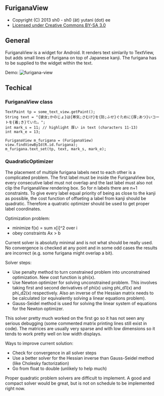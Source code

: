 ## FuriganaView ##

* Copyright (C) 2013 sh0 - sh0 (ät) yutani (dot) ee
* [Licensed under Creative Commons BY-SA 3.0](http://creativecommons.org/licenses/by-sa/3.0/)

## General ##

FuriganaView is a widget for Android. It renders text simlarily to TextView, but adds small lines of furigana on top of Japanese kanji. The furigana has to be supplied to the widget within the text.

Demo: ![furigana-view](http://yutani.ee/furigana-view/demo.png)

## Techical ##

### FuriganaView class ###

    TextPaint tp = some_text_view.getPaint();
    String text = "{彼女;かのじょ}は{寒気;さむけ}を{防;ふせ}ぐために{厚;あつ}いコートを{着;き}ていた。";
    int mark_s = 11; // highlight 厚い in text (characters 11-13)
    int mark_e = 13;
    
    FuriganaView m_furigana = (FuriganaView) view.findViewById(R.id.furigana);
    m_furigana.text_set(tp, text, mark_s, mark_e);


### QuadraticOptimizer ###

The placement of multiple furigana labels next to each other is a complicated problem. The first label must be inside the FuriganaView box, every consecutive label must not overlap and the last label must also not clip the FuriganaView rendering box. So for n labels there are n+1 constraints. To give every label equal priority of being as close to the kanji as possible, the cost function of offseting a label from kanji should be quadratic. Therefore a quatratic optimizer should be used to get proper label coordinates.

Optimization problem:

* minimize f(x) = sum x[i]^2 over i
* obey constraints Ax > b

Current solver is absolutly minimal and is not what should be really used. No convergence is checked at any point and in some odd cases the results are incorrect (e.g. some furigana might overlap a bit).

Solver steps:

* Use penalty method to turn constrained problem into unconstrained optimization. New cost function is phi(x).
* Use Newton optimizer for solving unconstrained problem. This involves taking first and second derivatives of phi(x) using phi\_d1(x) and phi\_d2(x) respectively. Also an inverse of the Hessian matrix needs to be calculated (or equivalently solving a linear equations problem).
* Gauss-Seidel method is used for solving the linear system of equations for the Newton optimizer.

This solver pretty much worked on the first go so it has not seen any serious debugging (some commented matrix printing lines still exist in code). The matrices are usually very sparse and with low dimensions so it tends to work pretty well on low width displays.

Ways to improve current solution:

* Check for convergence in all solver steps
* Use a better solver for the Hessian inverse than Gauss-Seidel method (like Cholesky factorization)
* Go from float to double (unlikely to help much)

Proper quadratic problem solvers are difficult to implement. A good and compact solver would be great, but is not on schedule to be implemented right now.
